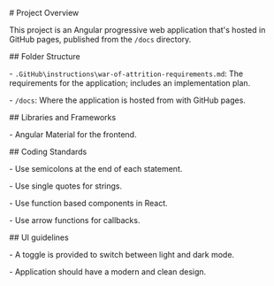 \# Project Overview



This project is an Angular progressive web application that's hosted in GitHub pages, published from the `/docs` directory.



\## Folder Structure



\- `.GitHub\instructions\war-of-attrition-requirements.md`: The requirements for the application; includes an implementation plan.

\- `/docs`: Where the application is hosted from with GitHub pages.



\## Libraries and Frameworks



\- Angular Material for the frontend.



\## Coding Standards



\- Use semicolons at the end of each statement.

\- Use single quotes for strings.

\- Use function based components in React.

\- Use arrow functions for callbacks.



\## UI guidelines



\- A toggle is provided to switch between light and dark mode.

\- Application should have a modern and clean design.

